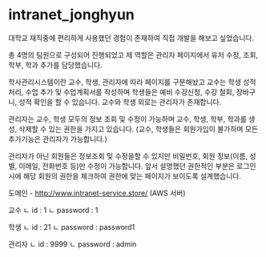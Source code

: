 # intranet_jonghyun
대학교 재직중에 편리하게 사용했던 경험이 존재하여 직접 개발을 해보고 싶었습니다.

총 4명의 팀원으로 구성되어 진행되었고
제 역할은 관리자 페이지에서 유저 수정, 조회, 학부, 학과 추가를 담당했습니다.

학사관리시스템이란 교수, 학생, 관리자에 따라 페이지를 구분해놨고 
교수는 학생 성적 처리, 수업 추가 및 수업계획서를 작성하며 
학생들은 예비 수강신청, 수강 철회, 장바구니, 성적 확인을 할 수 있습니다. 
교수와 학생 외로는 관리자가 존재합니다. 

관리자는 교수, 학생 모두의 정보 조회 및 수정이 가능하며 
교수, 학생, 학부, 학과를 생성, 삭제할 수 있는 권한을 가지고 있습니다.
(교수, 학생들은 회원가입이 불가하며 모든 추가기능은 관리자가 가능합니다.)

관리자가 아닌 회원들은 정보조회 및 수정을할 수 있지만 
비밀번호, 회원 정보(이름, 성별, 이메일, 전화번호 등)만 수정이 가능합니다. 
앞서 설명했던 권한적인 부분은 로그인시에 해당 회원의 권한을 체크하여 권한에 맞는 페이지가 보이도록 설계했습니다.

도메인 - http://www.intranet-service.store/ (AWS 서버)

교수 
ㄴ id : 1
ㄴ password : 1

학생
ㄴ id : 21
ㄴ password : password1

관리자 
ㄴ id : 9999
ㄴ password : admin
